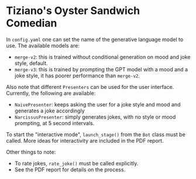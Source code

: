 # Tiziano's Oyster Sandwich Comedian

In `config.yaml` one can set the name of the generative language model to use. The available models are:
- `merge-v2`: this is trained without conditional generation on mood and joke style, default.
- `merge-v3`: this is trained by prompting the GPT model with a mood and a joke style, it has poorer performance than `merge-v2`.

Also note that different `Presenters` can be used for the user interface. Currently, the following are available:
- `NaivePresenter`: keeps asking the user for a joke style and mood and generates a joke accordingly
- `NarcissusPresenter`: simply generates jokes, with no style or mood prompting, at 5 second intervals.

To start the "interactive mode", `launch_stage()` from the `Bot` class must be called. More ideas for interactivity are included in the PDF report.

Other things to note:
- To rate jokes, `rate_joke()` must be called explicitly.
- See the PDF report for details on the process.
